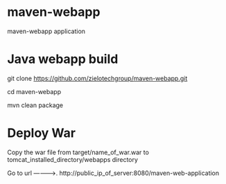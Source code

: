 # maven-webapp
maven-webapp application



# Java webapp build

git clone https://github.com/zielotechgroup/maven-webapp.git

cd maven-webapp

mvn clean package


# Deploy War

Copy the war file from target/name_of_war.war  to tomcat_installed_directory/webapps directory

Go to url ————>.    http://public_ip_of_server:8080/maven-web-application
